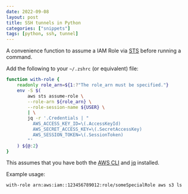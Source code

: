 ```yaml
---
date: 2022-09-08
layout: post
title: SSH tunnels in Python
categories: ["snippets"]
tags: [python, ssh, tunnel]
---
```



A convenience function to assume a IAM Role via [STS](https://docs.aws.amazon.com/STS/latest/APIReference/welcome.html) before running a command.

Add the following to your `~/.zshrc` (or equivalent) file:

```sh
function with-role {
    readonly role_arn=${1:?"The role_arn must be specified."}
    env -S $(
        aws sts assume-role \
        --role-arn ${role_arn} \
        --role-session-name ${USER} \
        | \
        jq -r '.Credentials | "
          AWS_ACCESS_KEY_ID=\(.AccessKeyId)
          AWS_SECRET_ACCESS_KEY=\(.SecretAccessKey)
          AWS_SESSION_TOKEN=\(.SessionToken)
        "'
    ) ${@:2}
}

```

This assumes that you have both the [AWS CLI](https://aws.amazon.com/cli/) and [jq](https://stedolan.github.io/jq/) installed.

Example usage:

```
with-role arn:aws:iam::123456789012:role/someSpecialRole aws s3 ls
```
